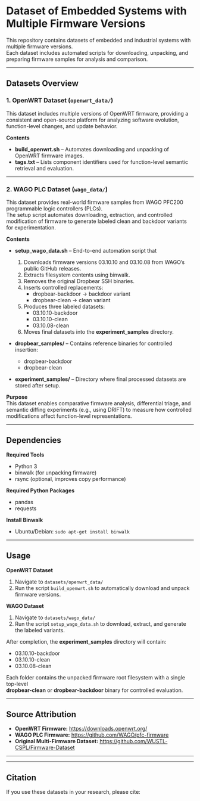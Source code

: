 # Dataset of Embedded Systems with Multiple Firmware Versions

This repository contains datasets of embedded and industrial systems with multiple firmware versions.  
Each dataset includes automated scripts for downloading, unpacking, and preparing firmware samples for analysis and comparison.

---

## Datasets Overview

### 1. OpenWRT Dataset (`openwrt_data/`)

This dataset includes multiple versions of OpenWRT firmware, providing a consistent and open-source platform for analyzing software evolution, function-level changes, and update behavior.

**Contents**
- **build_openwrt.sh** – Automates downloading and unpacking of OpenWRT firmware images.  
- **tags.txt** – Lists component identifiers used for function-level semantic retrieval and evaluation.

---

### 2. WAGO PLC Dataset (`wago_data/`)

This dataset provides real-world firmware samples from WAGO PFC200 programmable logic controllers (PLCs).  
The setup script automates downloading, extraction, and controlled modification of firmware to generate labeled clean and backdoor variants for experimentation.

**Contents**
- **setup_wago_data.sh** – End-to-end automation script that  
  1. Downloads firmware versions 03.10.10 and 03.10.08 from WAGO’s public GitHub releases.  
  2. Extracts filesystem contents using binwalk.  
  3. Removes the original Dropbear SSH binaries.  
  4. Inserts controlled replacements:  
     - dropbear-backdoor → backdoor variant  
     - dropbear-clean → clean variant  
  5. Produces three labeled datasets:  
     - 03.10.10-backdoor  
     - 03.10.10-clean  
     - 03.10.08-clean  
  6. Moves final datasets into the **experiment_samples** directory.

- **dropbear_samples/** – Contains reference binaries for controlled insertion:  
  - dropbear-backdoor  
  - dropbear-clean  

- **experiment_samples/** – Directory where final processed datasets are stored after setup.

**Purpose**  
This dataset enables comparative firmware analysis, differential triage, and semantic diffing experiments (e.g., using DRIFT) to measure how controlled modifications affect function-level representations.

---

## Dependencies

**Required Tools**
- Python 3  
- binwalk (for unpacking firmware)  
- rsync (optional, improves copy performance)

**Required Python Packages**
- pandas  
- requests  

**Install Binwalk**
- Ubuntu/Debian: `sudo apt-get install binwalk`

---

## Usage

**OpenWRT Dataset**
1. Navigate to `datasets/openwrt_data/`
2. Run the script `build_openwrt.sh` to automatically download and unpack firmware versions.

**WAGO Dataset**
1. Navigate to `datasets/wago_data/`
2. Run the script `setup_wago_data.sh` to download, extract, and generate the labeled variants.

After completion, the **experiment_samples** directory will contain:

- 03.10.10-backdoor  
- 03.10.10-clean  
- 03.10.08-clean  

Each folder contains the unpacked firmware root filesystem with a single top-level  
**dropbear-clean** or **dropbear-backdoor** binary for controlled evaluation.

---

## Source Attribution

- **OpenWRT Firmware:** https://downloads.openwrt.org/  
- **WAGO PLC Firmware:** https://github.com/WAGO/pfc-firmware  
- **Original Multi-Firmware Dataset:** https://github.com/WUSTL-CSPL/Firmware-Dataset  

---

---

## Citation

If you use these datasets in your research, please cite: